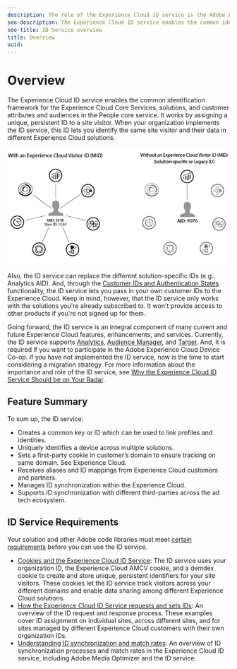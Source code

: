 ```yaml
---
description: The role of the Experience Cloud ID service in the Adobe Experience Cloud.
seo-description: The Experience Cloud ID service enables the common identification framework for the Experience Cloud Core Services, solutions, and customer attributes and audiences in the People core service.
seo-title: ID Service overview
title: Overview
uuid: 
---
```


# Overview

The Experience Cloud ID service enables the common identification framework for the Experience Cloud Core Services, solutions, and customer attributes and audiences in the People core service. It works by assigning a unique, persistent ID to a site visitor. When your organization implements the ID service, this ID lets you identify the same site visitor and their data in different Experience Cloud solutions.

![](assets/ecid.png)

Also, the ID service can replace the different solution-specific IDs (e.g., Analytics AID). And, through the [Customer IDs and Authentication States](/help/reference/authenticated-state.md) functionality, the ID service lets you pass in your own customer IDs to the Experience Cloud. Keep in mind, however, that the ID service only works with the solutions you're already subscribed to. It won't provide access to other products if you're not signed up for them.

Going forward, the ID service is an integral component of many current and future Experience Cloud features, enhancements, and services. Currently, the ID service supports [Analytics](http://www.adobe.com/marketing-cloud/web-analytics.html), [Audience Manager](http://www.adobe.com/marketing-cloud/data-management-platform.html), and [Target](http://www.adobe.com/marketing-cloud/testing-targeting.html). And, it is required if you want to participate in the Adobe Experience Cloud Device Co-op. If you have not implemented the ID service, now is the time to start considering a migration strategy. For more information about the importance and role of the ID service, see [Why the Experience Cloud ID Service Should be on Your Radar](http://blogs.adobe.com/digitalmarketing/analytics/why-new-adobe-marketing-cloud-id-service-should-be-on-your-radar/).

## Feature Summary

To sum up, the ID service:

* Creates a common key or ID which can be used to link profiles and identities.
* Uniquely identifies a device across multiple solutions.
* Sets a first-party cookie in customer’s domain to ensure tracking on same domain. See Experience Cloud.
* Receives aliases and ID mappings from Experience Cloud customers and partners.
* Manages ID synchronization within the Experience Cloud.
* Supports ID synchronization with different third-parties across the ad tech ecosystem.

## ID Service Requirements

Your solution and other Adobe code libraries must meet [certain requirements](/help/reference/requirements.md) before you can use the ID service.

* [Cookies and the Experience Cloud ID Service](cookies.md): The ID service uses your organization ID, the Experience Cloud AMCV cookie, and a demdex cookie to create and store unique, persistent identifiers for your site visitors. These cookies let the ID service track visitors across your different domains and enable data sharing among different Experience Cloud solutions.
* [How the Experience Cloud ID Service requests and sets IDs](id-request.md): An overview of the ID request and response process. These examples cover ID assignment on individual sites, across different sites, and for sites managed by different Experience Cloud customers with their own organization IDs.
* [Understanding ID synchronization and match rates](match-rates.md): An overview of ID synchronization processes and match rates in the Experience Cloud ID service, including Adobe Media Optimizer and the ID service.